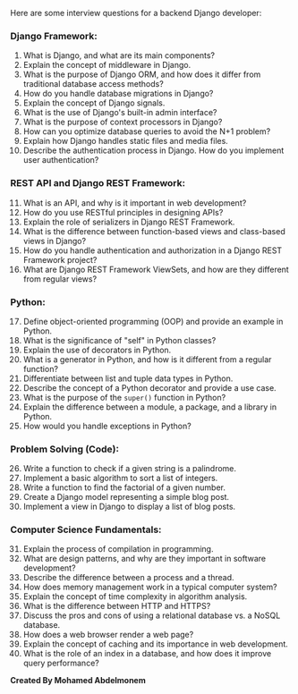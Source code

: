 Here are some interview questions for a backend Django developer:

### Django Framework:

1. What is Django, and what are its main components?
2. Explain the concept of middleware in Django.
3. What is the purpose of Django ORM, and how does it differ from traditional database access methods?
4. How do you handle database migrations in Django?
5. Explain the concept of Django signals.
6. What is the use of Django's built-in admin interface?
7. What is the purpose of context processors in Django?
8. How can you optimize database queries to avoid the N+1 problem?
9. Explain how Django handles static files and media files.
10. Describe the authentication process in Django. How do you implement user authentication?

### REST API and Django REST Framework:

11. What is an API, and why is it important in web development?
12. How do you use RESTful principles in designing APIs?
13. Explain the role of serializers in Django REST Framework.
14. What is the difference between function-based views and class-based views in Django?
15. How do you handle authentication and authorization in a Django REST Framework project?
16. What are Django REST Framework ViewSets, and how are they different from regular views?

### Python:

17. Define object-oriented programming (OOP) and provide an example in Python.
18. What is the significance of "self" in Python classes?
19. Explain the use of decorators in Python.
20. What is a generator in Python, and how is it different from a regular function?
21. Differentiate between list and tuple data types in Python.
22. Describe the concept of a Python decorator and provide a use case.
23. What is the purpose of the `super()` function in Python?
24. Explain the difference between a module, a package, and a library in Python.
25. How would you handle exceptions in Python?

### Problem Solving (Code):

26. Write a function to check if a given string is a palindrome.
27. Implement a basic algorithm to sort a list of integers.
28. Write a function to find the factorial of a given number.
29. Create a Django model representing a simple blog post.
30. Implement a view in Django to display a list of blog posts.

### Computer Science Fundamentals:

31. Explain the process of compilation in programming.
32. What are design patterns, and why are they important in software development?
33. Describe the difference between a process and a thread.
34. How does memory management work in a typical computer system?
35. Explain the concept of time complexity in algorithm analysis.
36. What is the difference between HTTP and HTTPS?
37. Discuss the pros and cons of using a relational database vs. a NoSQL database.
38. How does a web browser render a web page?
39. Explain the concept of caching and its importance in web development.
40. What is the role of an index in a database, and how does it improve query performance?



**Created By Mohamed Abdelmonem**